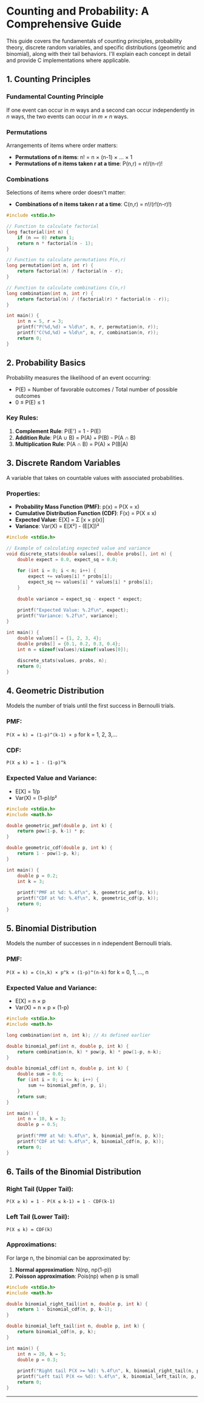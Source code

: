 # Counting and Probability: A Comprehensive Guide

This guide covers the fundamentals of counting principles, probability theory, discrete random variables, and specific distributions (geometric and binomial), along with their tail behaviors. I'll explain each concept in detail and provide C implementations where applicable.

## 1. Counting Principles

### Fundamental Counting Principle
If one event can occur in *m* ways and a second can occur independently in *n* ways, the two events can occur in *m × n* ways.

### Permutations
Arrangements of items where order matters:
- **Permutations of n items**: n! = n × (n-1) × ... × 1
- **Permutations of n items taken r at a time**: P(n,r) = n!/(n-r)!

### Combinations
Selections of items where order doesn't matter:
- **Combinations of n items taken r at a time**: C(n,r) = n!/(r!(n-r)!)

```c
#include <stdio.h>

// Function to calculate factorial
long factorial(int n) {
    if (n == 0) return 1;
    return n * factorial(n - 1);
}

// Function to calculate permutations P(n,r)
long permutation(int n, int r) {
    return factorial(n) / factorial(n - r);
}

// Function to calculate combinations C(n,r)
long combination(int n, int r) {
    return factorial(n) / (factorial(r) * factorial(n - r));
}

int main() {
    int n = 5, r = 3;
    printf("P(%d,%d) = %ld\n", n, r, permutation(n, r));
    printf("C(%d,%d) = %ld\n", n, r, combination(n, r));
    return 0;
}
```

## 2. Probability Basics

Probability measures the likelihood of an event occurring:
- P(E) = Number of favorable outcomes / Total number of possible outcomes
- 0 ≤ P(E) ≤ 1

### Key Rules:
1. **Complement Rule**: P(E') = 1 - P(E)
2. **Addition Rule**: P(A ∪ B) = P(A) + P(B) - P(A ∩ B)
3. **Multiplication Rule**: P(A ∩ B) = P(A) × P(B|A)

## 3. Discrete Random Variables

A variable that takes on countable values with associated probabilities.

### Properties:
- **Probability Mass Function (PMF)**: p(x) = P(X = x)
- **Cumulative Distribution Function (CDF)**: F(x) = P(X ≤ x)
- **Expected Value**: E[X] = Σ [x × p(x)]
- **Variance**: Var(X) = E[X²] - (E[X])²

```c
#include <stdio.h>

// Example of calculating expected value and variance
void discrete_stats(double values[], double probs[], int n) {
    double expect = 0.0, expect_sq = 0.0;
    
    for (int i = 0; i < n; i++) {
        expect += values[i] * probs[i];
        expect_sq += values[i] * values[i] * probs[i];
    }
    
    double variance = expect_sq - expect * expect;
    
    printf("Expected Value: %.2f\n", expect);
    printf("Variance: %.2f\n", variance);
}

int main() {
    double values[] = {1, 2, 3, 4};
    double probs[] = {0.1, 0.2, 0.3, 0.4};
    int n = sizeof(values)/sizeof(values[0]);
    
    discrete_stats(values, probs, n);
    return 0;
}
```

## 4. Geometric Distribution

Models the number of trials until the first success in Bernoulli trials.

### PMF:
`P(X = k) = (1-p)^(k-1) × p` for k = 1, 2, 3,...

### CDF:
`P(X ≤ k) = 1 - (1-p)^k`

### Expected Value and Variance:
- E[X] = 1/p
- Var(X) = (1-p)/p²

```c
#include <stdio.h>
#include <math.h>

double geometric_pmf(double p, int k) {
    return pow(1-p, k-1) * p;
}

double geometric_cdf(double p, int k) {
    return 1 - pow(1-p, k);
}

int main() {
    double p = 0.2;
    int k = 3;
    
    printf("PMF at %d: %.4f\n", k, geometric_pmf(p, k));
    printf("CDF at %d: %.4f\n", k, geometric_cdf(p, k));
    return 0;
}
```

## 5. Binomial Distribution

Models the number of successes in n independent Bernoulli trials.

### PMF:
`P(X = k) = C(n,k) × p^k × (1-p)^(n-k)` for k = 0, 1, ..., n

### Expected Value and Variance:
- E[X] = n × p
- Var(X) = n × p × (1-p)

```c
#include <stdio.h>
#include <math.h>

long combination(int n, int k); // As defined earlier

double binomial_pmf(int n, double p, int k) {
    return combination(n, k) * pow(p, k) * pow(1-p, n-k);
}

double binomial_cdf(int n, double p, int k) {
    double sum = 0.0;
    for (int i = 0; i <= k; i++) {
        sum += binomial_pmf(n, p, i);
    }
    return sum;
}

int main() {
    int n = 10, k = 3;
    double p = 0.5;
    
    printf("PMF at %d: %.4f\n", k, binomial_pmf(n, p, k));
    printf("CDF at %d: %.4f\n", k, binomial_cdf(n, p, k));
    return 0;
}
```

## 6. Tails of the Binomial Distribution

### Right Tail (Upper Tail):
`P(X ≥ k) = 1 - P(X ≤ k-1) = 1 - CDF(k-1)`

### Left Tail (Lower Tail):
`P(X ≤ k) = CDF(k)`

### Approximations:
For large n, the binomial can be approximated by:
1. **Normal approximation**: N(np, np(1-p))
2. **Poisson approximation**: Pois(np) when p is small

```c
#include <stdio.h>
#include <math.h>

double binomial_right_tail(int n, double p, int k) {
    return 1 - binomial_cdf(n, p, k-1);
}

double binomial_left_tail(int n, double p, int k) {
    return binomial_cdf(n, p, k);
}

int main() {
    int n = 20, k = 5;
    double p = 0.3;
    
    printf("Right tail P(X >= %d): %.4f\n", k, binomial_right_tail(n, p, k));
    printf("Left tail P(X <= %d): %.4f\n", k, binomial_left_tail(n, p, k));
    return 0;
}
```

---

